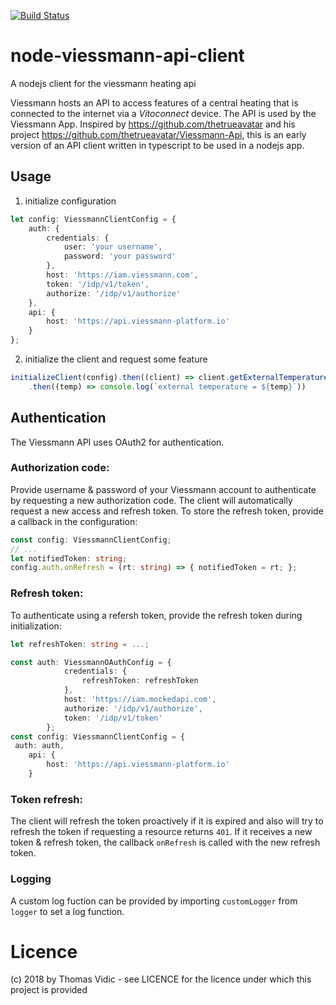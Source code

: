 [![Build Status](https://travis-ci.org/thovid/node-viessmann-api-client.svg?branch=master)](https://travis-ci.org/thovid/node-viessmann-api-client)

# node-viessmann-api-client

A nodejs client for the viessmann heating api

Viessmann hosts an API to access features of a central heating that is connected to the internet via a *Vitoconnect* device. The API is used by the Viessmann App.
Inspired by https://github.com/thetrueavatar and his project https://github.com/thetrueavatar/Viessmann-Api, this is an early version of an API client written in typescript to be used in a nodejs app. 

## Usage
1. initialize configuration
```typescript
let config: ViessmannClientConfig = {
    auth: {
        credentials: {
            user: 'your username',
            password: 'your password'
        },
        host: 'https://iam.viessmann.com',
        token: '/idp/v1/token',
        authorize: '/idp/v1/authorize'
    },
    api: {
        host: 'https://api.viessmann-platform.io'
    }
};
```
2. initialize the client and request some feature
```typescript
initializeClient(config).then((client) => client.getExternalTemperature())
    .then((temp) => console.log(`external temperature = ${temp}`))
```

## Authentication
The Viessmann API uses OAuth2 for authentication. 
### Authorization code: 
Provide username & password of your Viessmann account to authenticate by requesting a new authorization code. The client will automatically request a new access and refresh token. To store the refresh token, provide a callback in the configuration:
```typescript
const config: ViessmannClientConfig;
// ...
let notifiedToken: string;
config.auth.onRefresh = (rt: string) => { notifiedToken = rt; };
```
### Refresh token:
To authenticate using a refersh token, provide the refresh token during initialization:
```typescript
let refreshToken: string = ...;

const auth: ViessmannOAuthConfig = {
            credentials: {
                refreshToken: refreshToken
            },
            host: 'https://iam.mockedapi.com',
            authorize: '/idp/v1/authorize',
            token: '/idp/v1/token'
        };
const config: ViessmannClientConfig = {
 auth: auth,
    api: {
        host: 'https://api.viessmann-platform.io'
    }
```
### Token refresh:
The client will refresh the token proactively if it is expired and also will try to refresh the token if requesting a resource returns `401`. If it receives a new token & refresh token, the callback `onRefresh` is called with the new refresh token.

### Logging
A custom log fuction can be provided by importing `customLogger` from `logger` to set a log function.

# Licence
(c) 2018 by Thomas Vidic - see LICENCE for the licence under which this project is provided
